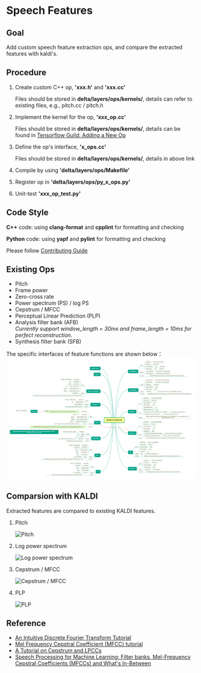 # Speech Features
## Goal
Add custom speech feature extraction ops, and compare the extracted features with kaldi's.

## Procedure
1. Create custom C++ op, **'xxx.h'** and **'xxx.cc'**
  
   Files should be stored in **delta/layers/ops/kernels/**, details can refer to existing files, e.g., pitch.cc / pitch.h

2. Implement the kernel for the op, **'xxx_op.cc'**
   
   Files should be stored in **delta/layers/ops/kernels/**, details can be found in [Tensorflow Guild: Adding a New Op](https://www.tensorflow.org/guide/extend/op)
   
3. Define the op's interface, **'x_ops.cc'**

   Files should be stored in **delta/layers/ops/kernels/**, details in above link
   
4. Compile by using **'delta/layers/ops/Makefile'**

5. Register op in **'delta/layers/ops/py_x_ops.py'**

6. Unit-test **'xxx\_op\_test.py'**

## Code Style
**C++** code: using **clang-format** and **cpplint** for formatting and checking

**Python** code: using **yapf** and **pylint** for formatting and checking

Please follow [Contributing Guide](https://git.xiaojukeji.com/speech-nlu/nlu-ml/blob/dev/docs/development/contributing.md)

## Existing Ops
* Pitch
* Frame power
* Zero-cross rate
* Power spectrum (PS) / log PS
* Cepstrum / MFCC
* Perceptual Linear Prediction (PLP)
* Analysis filter bank (AFB)  
  	*Currently support window\_length = 30ms and frame\_length = 10ms for perfect reconstruction.*
* Synthesis filter bank (SFB)

The specific interfaces of feature functions are shown below：
![Speech Features](imags/speech_features.png)

## Comparsion with KALDI
Extracted features are compared to existing KALDI features.

1. Pitch

	![Pitch](imags/pitch_compare.png)


2. Log power spectrum

	![Log power spectrum](imags/log_spectrum_compare.png)


3. Cepstrum / MFCC

	![Cepstrum / MFCC](imags/mfcc_compare.png)


4. PLP

    ![PLP](imags/plp_compare.png)

 
## Reference

* [An Intuitive Discrete Fourier Transform Tutorial](http://practicalcryptography.com/miscellaneous/machine-learning/intuitive-guide-discrete-fourier-transform/)
* [Mel Frequency Cepstral Coefficient (MFCC) tutorial](http://practicalcryptography.com/miscellaneous/machine-learning/guide-mel-frequency-cepstral-coefficients-mfccs/)
* [A Tutorial on Cepstrum and LPCCs](http://practicalcryptography.com/miscellaneous/machine-learning/tutorial-cepstrum-and-lpccs/)
* [Speech Processing for Machine Learning: Filter banks, Mel-Frequency Cepstral Coefficients (MFCCs) and What's In-Between](https://haythamfayek.com/2016/04/21/speech-processing-for-machine-learning.html)

